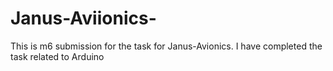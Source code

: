 # Janus-Aviionics-
This is m6 submission for the task for Janus-Avionics. I have completed the task related to Arduino 
